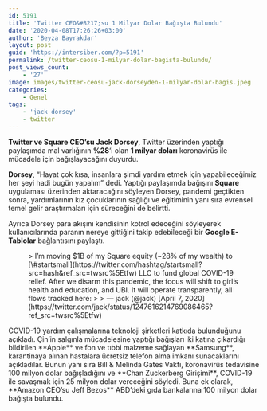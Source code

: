 ```yaml
---
id: 5191
title: 'Twitter CEO&#8217;su 1 Milyar Dolar Bağışta Bulundu'
date: '2020-04-08T17:26:26+03:00'
author: 'Beyza Bayrakdar'
layout: post
guid: 'https://intersiber.com/?p=5191'
permalink: /twitter-ceosu-1-milyar-dolar-bagista-bulundu/
post_views_count:
    - '27'
image: images/twitter-ceosu-jack-dorseyden-1-milyar-dolar-bagis.jpeg
categories:
    - Genel
tags:
    - 'jack dorsey'
    - twitter
---
```


**Twitter ve Square CEO’su Jack Dorsey**, Twitter üzerinden yaptığı paylaşımda mal varlığının **%28**‘i olan **1 milyar doları** koronavirüs ile mücadele için bağışlayacağını duyurdu.

**Dorsey**, “Hayat çok kısa, insanlara şimdi yardım etmek için yapabileceğimiz her şeyi hadi bugün yapalım” dedi. Yaptığı paylaşımda bağışını **Square** uygulaması üzerinden aktaracağını söyleyen Dorsey, pandemi geçtikten sonra, yardımlarının kız çocuklarının sağlığı ve eğitiminin yanı sıra evrensel temel gelir araştırmaları için süreceğini de belirtti.

Ayrıca Dorsey para akışını kendisinin kotrol edeceğini söyleyerek kullanıcılarında paranın nereye gittiğini takip edebileceği bir **Google E-Tablolar** bağlantısını paylaştı.

<figure class="wp-block-embed-twitter wp-block-embed is-type-rich is-provider-twitter"><div class="wp-block-embed__wrapper">> I’m moving $1B of my Square equity (~28% of my wealth) to [\#startsmall](https://twitter.com/hashtag/startsmall?src=hash&ref_src=twsrc%5Etfw) LLC to fund global COVID-19 relief. After we disarm this pandemic, the focus will shift to girl’s health and education, and UBI. It will operate transparently, all flows tracked here: <https://t.co/hVkUczDQmz>
> 
> — jack (@jack) [April 7, 2020](https://twitter.com/jack/status/1247616214769086465?ref_src=twsrc%5Etfw)

<script async="" charset="utf-8" src="https://platform.twitter.com/widgets.js"></script></div></figure>COVID-19 yardım çalışmalarına teknoloji şirketleri katkıda bulunduğunu açıkladı. Çin’in salgınla mücadelesine yaptığı bağışları iki katına çıkardığı bildirilen **Apple** ve fon ve tıbbi malzeme sağlayan **Samsung**, karantinaya alınan hastalara ücretsiz telefon alma imkanı sunacaklarını açıkladılar. Bunun yanı sıra Bill &amp; Melinda Gates Vakfı, koronavirüs tedavisine 100 milyon dolar bağışladığını ve **Chan Zuckerberg Girişimi**, COVID-19 ile savaşmak için 25 milyon dolar vereceğini söyledi. Buna ek olarak, **Amazon CEO’su Jeff Bezos** ABD’deki gıda bankalarına 100 milyon dolar bağışta bulundu.